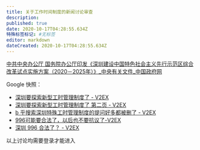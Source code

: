 ```yaml
---
title: 关于工作时间制度的新闻讨论审查
description:
published: true
date: 2020-10-17T04:28:55.634Z
特殊标签标记: #无标签
editor: markdown
dateCreated: 2020-10-17T04:28:55.634Z
---
```


[中共中央办公厅 国务院办公厅印发《深圳建设中国特色社会主义先行示范区综合改革试点实施方案（2020－2025年）》_中央有关文件_中国政府网](https://web.archive.org/web/20201012003401/http://www.gov.cn/zhengce/2020-10/11/content_5550408.htm)

Google 快照：

+ [深圳要探索新型工时管理制度了 - V2EX](https://archive.is/8tDa7 "https://hk.v2ex.com/t/714032")
+ [深圳要探索新型工时管理制度了 第二页 - V2EX](https://archive.is/RvhlL "https://www.v2ex.com/t/714032?p=2")
+ [b 乎搜索深圳特殊工时管理制度的提问好多都被删了 - V2EX](https://archive.is/6nu6J "https://v2ex.com/t/714357")
+ [996可能要合法了，以后也不要抗议了-V2EX](https://archive.is/NKSKS "https://s.v2ex.com/t/715334")
+ [深圳 996 合法了？ - V2EX](https://archive.vn/PQcMg "https://hk.v2ex.com/t/714214")

以上讨论均需要登录才能进入

<!--
+ [国务院开始鼓励一周休假2.5天，假如真的实行了周休2.5天，那么这对各行业的经济会造成哪些影响？ - 知乎](https://web.archive.org/web/20201017002603/https://www.zhihu.com/question/34459176)
+ [怎样看待各省陆续试行的周末2.5天弹性作息？ - 知乎](https://web.archive.org/web/20201017002508/https://www.zhihu.com/question/382261606)
-->
